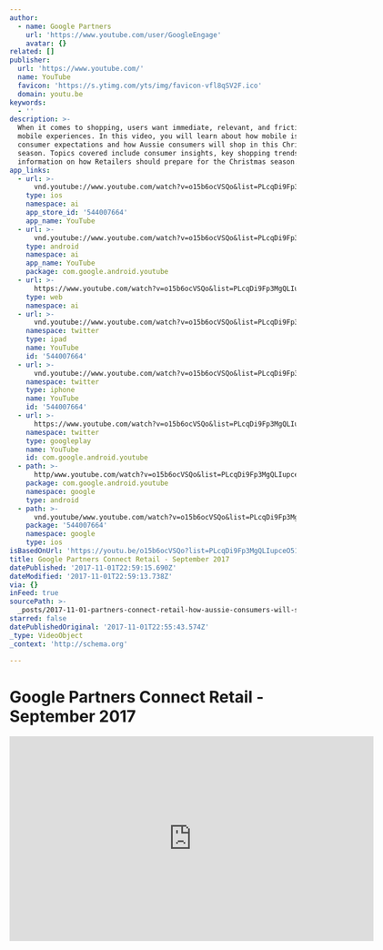 ```yaml
---
author:
  - name: Google Partners
    url: 'https://www.youtube.com/user/GoogleEngage'
    avatar: {}
related: []
publisher:
  url: 'https://www.youtube.com/'
  name: YouTube
  favicon: 'https://s.ytimg.com/yts/img/favicon-vfl8qSV2F.ico'
  domain: youtu.be
keywords:
  - ''
description: >-
  When it comes to shopping, users want immediate, relevant, and frictionless
  mobile experiences. In this video, you will learn about how mobile is changing
  consumer expectations and how Aussie consumers will shop in this Christmas
  season. Topics covered include consumer insights, key shopping trends and
  information on how Retailers should prepare for the Christmas season.
app_links:
  - url: >-
      vnd.youtube://www.youtube.com/watch?v=o15b6ocVSQo&list=PLcqDi9Fp3MgQLIupceO51ja2cuKCXL-X_&feature=applinks
    type: ios
    namespace: ai
    app_store_id: '544007664'
    app_name: YouTube
  - url: >-
      vnd.youtube://www.youtube.com/watch?v=o15b6ocVSQo&list=PLcqDi9Fp3MgQLIupceO51ja2cuKCXL-X_&feature=applinks
    type: android
    namespace: ai
    app_name: YouTube
    package: com.google.android.youtube
  - url: >-
      https://www.youtube.com/watch?v=o15b6ocVSQo&list=PLcqDi9Fp3MgQLIupceO51ja2cuKCXL-X_&feature=applinks
    type: web
    namespace: ai
  - url: >-
      vnd.youtube://www.youtube.com/watch?v=o15b6ocVSQo&list=PLcqDi9Fp3MgQLIupceO51ja2cuKCXL-X_&feature=applinks
    namespace: twitter
    type: ipad
    name: YouTube
    id: '544007664'
  - url: >-
      vnd.youtube://www.youtube.com/watch?v=o15b6ocVSQo&list=PLcqDi9Fp3MgQLIupceO51ja2cuKCXL-X_&feature=applinks
    namespace: twitter
    type: iphone
    name: YouTube
    id: '544007664'
  - url: >-
      https://www.youtube.com/watch?v=o15b6ocVSQo&list=PLcqDi9Fp3MgQLIupceO51ja2cuKCXL-X_
    namespace: twitter
    type: googleplay
    name: YouTube
    id: com.google.android.youtube
  - path: >-
      http/www.youtube.com/watch?v=o15b6ocVSQo&list=PLcqDi9Fp3MgQLIupceO51ja2cuKCXL-X_
    package: com.google.android.youtube
    namespace: google
    type: android
  - path: >-
      vnd.youtube/www.youtube.com/watch?v=o15b6ocVSQo&list=PLcqDi9Fp3MgQLIupceO51ja2cuKCXL-X_
    package: '544007664'
    namespace: google
    type: ios
isBasedOnUrl: 'https://youtu.be/o15b6ocVSQo?list=PLcqDi9Fp3MgQLIupceO51ja2cuKCXL-X_'
title: Google Partners Connect Retail - September 2017
datePublished: '2017-11-01T22:59:15.690Z'
dateModified: '2017-11-01T22:59:13.738Z'
via: {}
inFeed: true
sourcePath: >-
  _posts/2017-11-01-partners-connect-retail-how-aussie-consumers-will-shop-thi.md
starred: false
datePublishedOriginal: '2017-11-01T22:55:43.574Z'
_type: VideoObject
_context: 'http://schema.org'

---
```

# Google Partners Connect Retail - September 2017

<iframe src="https://cdn.embedly.com/widgets/media.html?src=https%3A%2F%2Fwww.youtube.com%2Fembed%2Fvideoseries%3Flist%3DPLcqDi9Fp3MgQLIupceO51ja2cuKCXL-X_&amp;url=http%3A%2F%2Fwww.youtube.com%2Fwatch%3Fv%3Do15b6ocVSQo&amp;image=https%3A%2F%2Fi.ytimg.com%2Fvi%2Fo15b6ocVSQo%2Fhqdefault.jpg&amp;key=a715cf41cc93453ca338d350cd26f87b&amp;type=text%2Fhtml&amp;schema=youtube" width="640" height="360" scrolling="no" frameborder="0" allowfullscreen="" style=""></iframe>